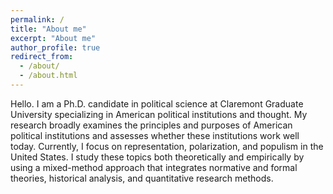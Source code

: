 ```yaml
---
permalink: /
title: "About me"
excerpt: "About me"
author_profile: true
redirect_from: 
  - /about/
  - /about.html
---
```


Hello. I am a Ph.D. candidate in political science at Claremont Graduate University specializing in American political institutions and thought. My research broadly examines the principles and purposes of American political institutions and assesses whether these institutions work well today. Currently, I focus on representation, polarization, and populism in the United States. I study these topics both theoretically and empirically by using a mixed-method approach that integrates normative and formal theories, historical analysis, and quantitative research methods. 
